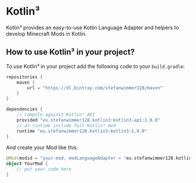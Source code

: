 # Kotlin³

Kotlin³ provides an easy-to-use Kotlin Language Adapter and helpers to develop Minecraft Mods in Kotlin.

## How to use Kotlin³ in your project?

To use Kotlin³ in your project add the following code to your `build.gradle`:

``` groovy
repositories {
    maven {
        url = "https://dl.bintray.com/stefanwimmer128/maven"
    }
}

dependencies {
    // compile against Kotlin³ API
    provided "eu.stefanwimmer128.kotlin3:kotlin3-api:1.0.0"
    // at runtime include full Kotlin³ mod
    runtime "eu.stefanwimmer128.kotlin3:kotlin3:1.0.0"
} 
```

And create your Mod like this:

``` kotlin
@Mod(modid = "your-mod, modLanguageAdapter = "eu.stefanwimmer128.kotlin3.api.KotlinLanguageAdapter")
object YourMod {
    // put your code here
}
```
